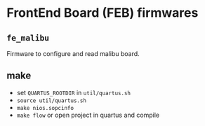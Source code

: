 # FrontEnd Board (FEB) firmwares

## `fe_malibu`

Firmware to configure and read malibu board.


## make

 - set `QUARTUS_ROOTDIR` in `util/quartus.sh`
 - `source util/quartus.sh`
 - `make nios.sopcinfo`
 - `make flow` or open project in quartus and compile
